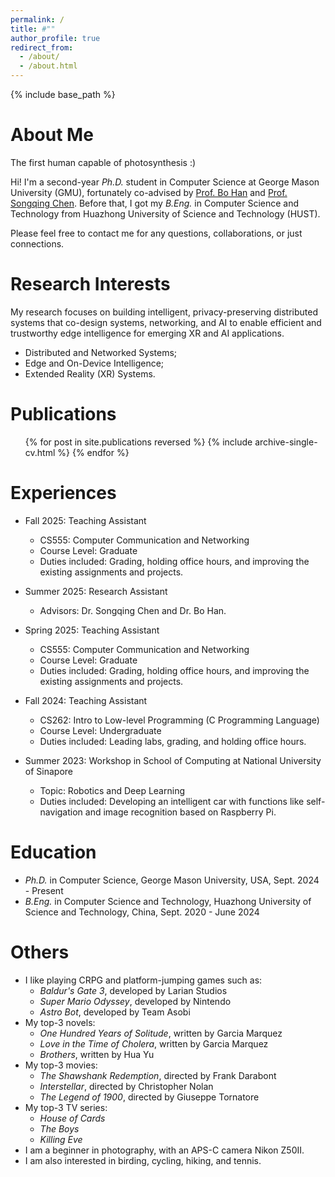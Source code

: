 ```yaml
---
permalink: /
title: #""
author_profile: true
redirect_from: 
  - /about/
  - /about.html
---
```


{% include base_path %}

About Me
======
The first human capable of photosynthesis :)

Hi! I'm a second-year *Ph.D.* student in Computer Science at George Mason University (GMU), fortunately co-advised by [Prof. Bo Han](https://cs.gmu.edu/~bohan/) and [Prof. Songqing Chen](https://cs.gmu.edu/~sqchen/). Before that, I got my *B.Eng.* in Computer Science and Technology from Huazhong University of Science and Technology (HUST).

Please feel free to contact me for any questions, collaborations, or just connections.

Research Interests
======
My research focuses on building intelligent, privacy-preserving distributed systems that co-design systems, networking, and AI to enable efficient and trustworthy edge intelligence for emerging XR and AI applications.
* Distributed and Networked Systems;
* Edge and On-Device Intelligence;
* Extended Reality (XR) Systems.

Publications
======
  <ul>{% for post in site.publications reversed %}
    {% include archive-single-cv.html %}
  {% endfor %}</ul>

Experiences
======
* Fall 2025: Teaching Assistant
  * CS555: Computer Communication and Networking
  * Course Level: Graduate
  * Duties included: Grading, holding office hours, and improving the existing assignments and projects.
 
* Summer 2025: Research Assistant
  * Advisors: Dr. Songqing Chen and Dr. Bo Han.

* Spring 2025: Teaching Assistant
  * CS555: Computer Communication and Networking
  * Course Level: Graduate
  * Duties included: Grading, holding office hours, and improving the existing assignments and projects.

* Fall 2024: Teaching Assistant
  * CS262: Intro to Low-level Programming (C Programming Language)
  * Course Level: Undergraduate
  * Duties included: Leading labs, grading, and holding office hours.

* Summer 2023: Workshop in School of Computing at National University of Sinapore
  * Topic: Robotics and Deep Learning
  * Duties included: Developing an intelligent car with functions like self-navigation and image recognition based on Raspberry Pi.

Education
======
* *Ph.D.* in Computer Science, George Mason University, USA, Sept. 2024 - Present
* *B.Eng.* in Computer Science and Technology, Huazhong University of Science and Technology, China, Sept. 2020 - June 2024

Others
======
* I like playing CRPG and platform-jumping games such as:
  * *Baldur's Gate 3*, developed by Larian Studios
  * *Super Mario Odyssey*, developed by Nintendo
  * *Astro Bot*, developed by Team Asobi
* My top-3 novels:
  * *One Hundred Years of Solitude*, written by Garcia Marquez
  * *Love in the Time of Cholera*, written by Garcia Marquez
  * *Brothers*, written by Hua Yu
* My top-3 movies:
  * *The Shawshank Redemption*, directed by Frank Darabont
  * *Interstellar*, directed by Christopher Nolan
  * *The Legend of 1900*, directed by Giuseppe Tornatore
* My top-3 TV series:
  * *House of Cards*
  * *The Boys*
  * *Killing Eve*
* I am a beginner in photography, with an APS-C camera Nikon Z50II.
* I am also interested in birding, cycling, hiking, and tennis.

<script type="text/javascript" id="clustrmaps" src="//clustrmaps.com/map_v2.js?d=JXsJ00IHj_By_ngZdDCB60IVLuKJnBrLc9ccRGFJfFM&cl=ffffff&w=a"></script>
